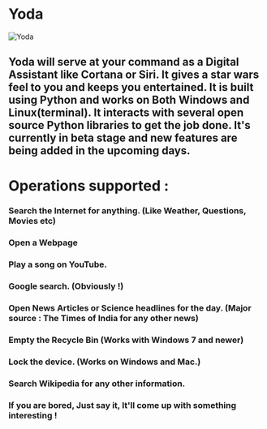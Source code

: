# Yoda
![Yoda](https://s-media-cache-ak0.pinimg.com/originals/72/4a/96/724a96707ee0099a62544a8849600f8c.jpg)
## Yoda will serve at your command as a Digital Assistant like Cortana or Siri. It gives a star wars feel to you and keeps you entertained. It is built using Python and works on Both Windows and Linux(terminal). It interacts with several open source Python libraries to get the job done. It's currently in beta stage and new features are being added in the upcoming days.

# Operations supported :

### Search the Internet for anything. (Like Weather, Questions, Movies etc)

### Open a Webpage

### Play a song on YouTube.

### Google search. (Obviously !)

### Open News Articles or Science headlines for the day. (Major source : The Times of India for any other news)

### Empty the Recycle Bin (Works with Windows 7 and newer)

### Lock the device. (Works on Windows and Mac.)

### Search Wikipedia for any other information.

### If you are bored, Just say it, It'll come up with something interesting !
